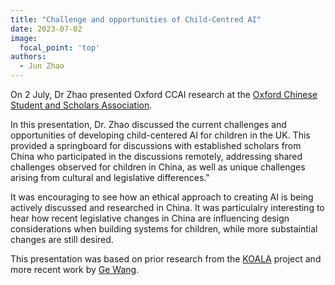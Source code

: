 ```yaml
---
title: "Challenge and opportunities of Child-Centred AI"
date: 2023-07-02
image:
  focal_point: 'top'
authors:
  - Jun Zhao
---
```



On 2 July, Dr Zhao presented Oxford CCAI research at the [Oxford Chinese Student and Scholars Association](https://www.oxcssa.org).


In this presentation, Dr. Zhao discussed the current challenges and opportunities of developing child-centered AI for children in the UK. This provided a springboard for discussions with established scholars from China who participated in the discussions remotely, addressing shared challenges observed for children in China, as well as unique challenges arising from cultural and legislative differences."

It was encouraging to see how an ethical approach to creating AI is being actively discussed and researched in China. It was particulalry interesting to hear how recent legislative changes in China are influencing design considerations when building systems for children, while more substaintial changes are still desired.


This presentation was based on prior research from the [KOALA](http://koala.web.ox.ac.uk) project and more recent work by [Ge Wang](https://oxfordccai.org/publication/).
